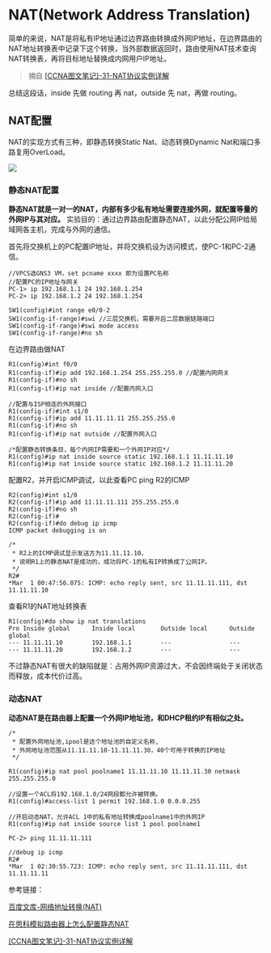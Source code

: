 # NAT(Network Address Translation)

简单的来说，NAT是将私有IP地址通过边界路由转换成外网IP地址，在边界路由的NAT地址转换表中记录下这个转换，当外部数据返回时，路由使用NAT技术查询NAT转换表，再将目标地址替换成内网用户IP地址。

> 摘自 [[CCNA图文笔记]-31-NAT协议实例详解](https://www.qingsword.com/qing/745.html)

总结这段话，inside 先做 routing 再 nat，outside 先 nat，再做 routing。 

## NAT配置

NAT的实现方式有三种，即静态转换Static Nat、动态转换Dynamic Nat和端口多路复用OverLoad。

![](https://i.postimg.cc/j2mt5b2P/6-UMbqjj-JGv.png)

### 静态NAT配置

**静态NAT就是一对一的NAT，内部有多少私有地址需要连接外网，就配置等量的外网IP与其对应。** 实验目的：通过边界路由配置静态NAT，以此分配公网IP给局域网各主机，完成与外网的通信。

首先将交换机上的PC配置IP地址，并将交换机设为访问模式，使PC-1和PC-2通信。

```
//VPCS选GNS3 VM，set pcname xxxx 即为设置PC名称
//配置PC的IP地址与网关
PC-1> ip 192.168.1.1 24 192.168.1.254
PC-2> ip 192.168.1.2 24 192.168.1.254
```

```
SW1(config)#int range e0/0-2 
SW1(config-if-range)#swi //三层交换机，需要开启二层数据链路端口
SW1(config-if-range)#swi mode access
SW1(config-if-range)#no sh
```

在边界路由做NAT

```
R1(config)#int f0/0
R1(config-if)#ip add 192.168.1.254 255.255.255.0 //配置内网网关
R1(config-if)#no sh
R1(config-if)#ip nat inside //配置内网入口

//配置与ISP相连的外网接口
R1(config-if)#int s1/0
R1(config-if)#ip add 11.11.11.11 255.255.255.0
R1(config-if)#no sh
R1(config-if)#ip nat outside //配置外网入口

/*配置静态转换条目，每个内网IP需要和一个外网IP对应*/
R1(config)#ip nat inside source static 192.168.1.1 11.11.11.10
R1(config)#ip nat inside source static 192.168.1.2 11.11.11.20
```

配置R2，并开启ICMP调试，以此查看PC ping R2的ICMP

```
R2(config)#int s1/0
R2(config-if)#ip add 11.11.11.111 255.255.255.0
R2(config-if)#no sh
R2(config-if)#
R2(config-if)#do debug ip icmp
ICMP packet debugging is on

/*
 * R2上的ICMP调试显示发送方为11.11.11.10，
 * 说明R1上的静态NAT是成功的，成功将PC-1的私有IP转换成了公网IP。
 */
R2#
*Mar  1 00:47:56.075: ICMP: echo reply sent, src 11.11.11.111, dst 11.11.11.10
```

查看R1的NAT地址转换表

```
R1(config)#do show ip nat translations
Pro Inside global      Inside local       Outside local      Outside global
--- 11.11.11.10        192.168.1.1        ---                ---
--- 11.11.11.20        192.168.1.2        ---                ---
```

不过静态NAT有很大的缺陷就是：占用外网IP资源过大，不会因终端处于关闭状态而释放，成本代价过高。

### 动态NAT

**动态NAT是在路由器上配置一个外网IP地址池，和DHCP租约IP有相似之处。**

```
/*
 * 配置外网地址池,ipool是这个地址池的自定义名称,
 * 外网地址池范围从11.11.11.10-11.11.11.30，40个可用于转换的IP地址
 */

R1(config)#ip nat pool poolname1 11.11.11.10 11.11.11.30 netmask 255.255.255.0

//设置一个ACL将192.168.1.0/24网段都允许被转换。
R1(config)#access-list 1 permit 192.168.1.0 0.0.0.255

//开启动态NAT，允许ACL 1中的私有地址转换成poolname1中的外网IP
R1(config)#ip nat inside source list 1 pool poolname1

PC-2> ping 11.11.11.111

//debug ip icmp
R2#
*Mar  1 02:30:55.723: ICMP: echo reply sent, src 11.11.11.111, dst 11.11.11.11
```





参考链接：

[百度文库-网络地址转换(NAT)](https://wenku.baidu.com/view/032e0a65f5335a8102d22001.html)

[在思科模拟路由器上怎么配置静态NAT](https://zhinan.sogou.com/guide/d316513559506.htm?ch=zn.xqy.related.pc)

[[CCNA图文笔记]-31-NAT协议实例详解](https://www.qingsword.com/qing/745.html)
